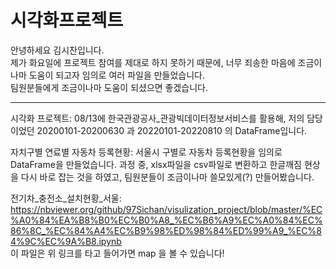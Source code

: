# 시각화프로젝트


안녕하세요 김시찬입니다. <br>
제가 화요일에 프로젝트 참여를 제대로 하지 못하기 때문에, 너무 죄송한 마음에 조금이나마 도움이 되고자 임의로 여러 파일을 만들었습니다.<br>
팀원분들에게 조금이나마 도움이 되셨으면 좋겠습니다.

<hr>

시각화 프로젝트: 08/13에 한국관광공사_관광빅데이터정보서비스를 활용해, 저의 담당이었던 20200101-20200630 과 20220101-20220810 의 DataFrame입니다.<br>

자치구별 연료별 자동차 등록현황: 서울시 구별로 자동차 등록현황을 임의로 DataFrame을 만들었습니다. 과정 중, xlsx파일을 csv파일로 변환하고 한글깨짐 현상을 다시 바로 잡는 것을 하였고, 팀원분들이 조금이나마 쓸모있게(?) 만들어봤습니다.<br>

전기차_충전소_설치현황_서울: <br> https://nbviewer.org/github/97Sichan/visulization_project/blob/master/%EC%A0%84%EA%B8%B0%EC%B0%A8_%EC%B6%A9%EC%A0%84%EC%86%8C_%EC%84%A4%EC%B9%98%ED%98%84%ED%99%A9_%EC%84%9C%EC%9A%B8.ipynb  <br>
이 파일은 위 링크를 타고 들어가면 map 을 볼 수 있습니다!


